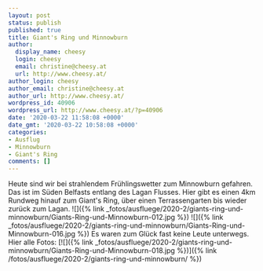 ```yaml
---
layout: post
status: publish
published: true
title: Giant's Ring und Minnowburn
author:
  display_name: cheesy
  login: cheesy
  email: christine@cheesy.at
  url: http://www.cheesy.at/
author_login: cheesy
author_email: christine@cheesy.at
author_url: http://www.cheesy.at/
wordpress_id: 40906
wordpress_url: http://www.cheesy.at/?p=40906
date: '2020-03-22 11:58:08 +0000'
date_gmt: '2020-03-22 10:58:08 +0000'
categories:
- Ausflug
- Minnowburn
- Giant's Ring
comments: []
---
```

Heute sind wir bei strahlendem Frühlingswetter zum Minnowburn gefahren. Das ist im Süden Belfasts entlang des Lagan Flusses. Hier gibt es einen 4km Rundweg hinauf zum Giant's Ring, über einen Terrassengarten bis wieder zurück zum Lagan.
![]({% link _fotos/ausfluege/2020-2/giants-ring-und-minnowburn/Giants-Ring-und-Minnowburn-012.jpg %})
![]({% link _fotos/ausfluege/2020-2/giants-ring-und-minnowburn/Giants-Ring-und-Minnowburn-016.jpg %})
Es waren zum Glück fast keine Leute unterwegs. Hier alle Fotos:
[![]({% link _fotos/ausfluege/2020-2/giants-ring-und-minnowburn/Giants-Ring-und-Minnowburn-018.jpg %})]({% link /fotos/ausfluege/2020-2/giants-ring-und-minnowburn/ %})
